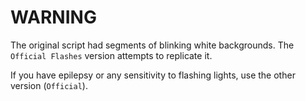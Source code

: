 # WARNING
The original script had segments of blinking white backgrounds. The `Official Flashes` version attempts to replicate it.

If you have epilepsy or any sensitivity to flashing lights, use the other version (`Official`).
